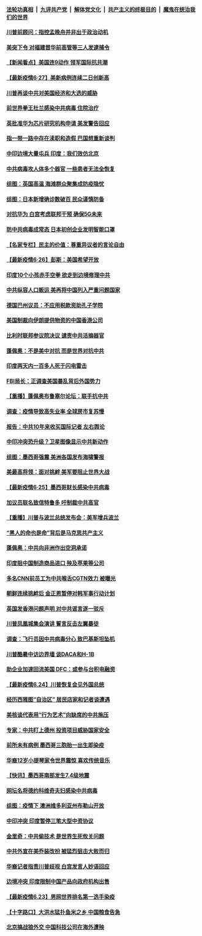 ####  [法轮功真相](../../../../basic/blob/master/README.md?t=06280831) &nbsp;|&nbsp; [九评共产党](../../../../9ping.md/blob/master/README.md?t=06280831) &nbsp;|&nbsp; [解体党文化](../../../../jtdwh.md/blob/master/README.md?t=06280831)  &nbsp;|&nbsp; [共产主义的终极目的](../../../../gczydzjmd.md/blob/master/README.md?t=06280831) &nbsp;|&nbsp; [魔鬼在统治我们的世界](../../../../mgztzwmdsj.md/blob/master/README.md?t=06280831) 

#### [川普前顾问：指控孟晚舟并非出于政治动机](../pages/nsc418/n12216532.md?t=06280831) 

#### [美突下令 对福建晋华前高管等三人发逮捕令](../pages/nsc418/n12216296.md?t=06280831) 

#### [【新闻看点】美国连9动作 领军国际抗共潮](../pages/nsc418/n12215121.md?t=06280831) 

#### [【最新疫情6·27】美新病例连续二日创新高](../pages/nsc418/n12215389.md?t=06280831) 

#### [川普再谈中共对美国经济和大选的威胁](../pages/nsc418/n12214917.md?t=06280831) 

#### [前世界拳王杜兰感染中共病毒 住院治疗](../pages/nsc418/n12214771.md?t=06280831) 

#### [英批准华为芯片研究机构申请 美发警告回应](../pages/nsc418/n12214643.md?t=06280831) 

#### [指一带一路中存在渎职和造假 巴国想重新谈判](../pages/nsc418/n12214599.md?t=06280831) 

#### [中印边境大量屯兵 印度：我们效仿北京](../pages/nsc418/n12214491.md?t=06280831) 

#### [中共病毒攻人体多个器官 一些患者无法全恢复](../pages/nsc418/n12214393.md?t=06280831) 

#### [组图：英国高温 海滩群众聚集成防疫隐忧](../pages/nsc418/n12213831.md?t=06280831) 

#### [组图：日本新增确诊数破百 民众谨慎防备](../pages/nsc418/n12214024.md?t=06280831) 

#### [对抗华为 白宫考虑联邦干预 确保5G未来](../pages/nsc418/n12214112.md?t=06280831) 

#### [防中共病毒成常态 日本初创企业发明智能口罩](../pages/nsc418/n12214107.md?t=06280831) 

#### [【名家专栏】民主的价值：尊重异议者的言论自由](../pages/nsc418/n12204163.md?t=06280831) 

#### [【最新疫情6·26】彭斯：美国希望开放](../pages/nsc418/n12213008.md?t=06280831) 

#### [印度10个小孩赤手空拳 欲走到边境修理中共](../pages/nsc418/n12213595.md?t=06280831) 

#### [中共纵容人口贩运 美再将中国列入严重问题国家](../pages/nsc418/n12213491.md?t=06280831) 

#### [德国巴州议员：不应用税款资助孔子学院](../pages/nsc418/n12213025.md?t=06280831) 

#### [美国制裁向伊朗提供物资的中国香港公司](../pages/nsc418/n12212790.md?t=06280831) 

#### [比利时联邦参议院决议 谴责中共活摘器官](../pages/nsc418/n12212777.md?t=06280831) 

#### [蓬佩奥：不是美中对抗 而是世界对抗中共](../pages/nsc418/n12212375.md?t=06280831) 

#### [印度两天内一百多人死于闪电雷击](../pages/nsc418/n12212509.md?t=06280831) 

#### [FBI局长：正调查美国暴乱背后外国势力](../pages/nsc418/n12212191.md?t=06280831) 

#### [【重播】蓬佩奥布鲁塞尔论坛：联手抗中共](../pages/nsc418/n12211937.md?t=06280831) 

#### [调查：疫情导致高失业率 全球房市复苏慢](../pages/nsc418/n12211645.md?t=06280831) 

#### [报告：中共10年来收买国际记者 左右舆论](../pages/nsc418/n12211954.md?t=06280831) 

#### [中印冲突恐升级？卫星图像显示中共新动作](../pages/nsc418/n12211793.md?t=06280831) 

#### [组图：墨西哥强震 美洲各国发布海啸警报](../pages/nsc418/n12208966.md?t=06280831) 

#### [美最高将领：面对挑衅 美军要阻止世界大战](../pages/nsc418/n12211458.md?t=06280831) 

#### [【最新疫情6·25】墨西哥财长感染中共病毒](../pages/nsc418/n12210649.md?t=06280831) 

#### [加议员联名致信特鲁多 吁制裁中共高官](../pages/nsc418/n12211291.md?t=06280831) 

#### [【重播】川普与波兰总统发布会：美军增兵波兰](../pages/nsc418/n12209733.md?t=06280831) 

#### [“黑人的命也是命”背后是马克思共产主义](../pages/nsc418/n12210133.md?t=06280831) 

#### [蓬佩奥：中共向非洲作出空洞承诺](../pages/nsc418/n12210177.md?t=06280831) 

#### [印度阻中国制造商品进口 殃及苹果等公司](../pages/nsc418/n12210101.md?t=06280831) 

#### [多名CNN前员工为中共喉舌CGTN效力 被曝光](../pages/nsc418/n12209805.md?t=06280831) 

#### [朝鲜连续挑衅后 金正恩暂停对韩军事行动计划](../pages/nsc418/n12209751.md?t=06280831) 

#### [英国发香港问题声明 对中共谣言逐一驳斥](../pages/nsc418/n12209623.md?t=06280831) 

#### [川普凤凰城集会演讲 誓言反击左翼暴徒](../pages/nsc418/n12209582.md?t=06280831) 

#### [调查：飞行员因中共病毒分心 致巴基斯坦坠机](../pages/nsc418/n12209346.md?t=06280831) 

#### [川普酷暑中访边界墙 谈DACA和H-1B](../pages/nsc418/n12209551.md?t=06280831) 

#### [助企业加速回流美国 DFC：或参与台积电融资](../pages/nsc418/n12209064.md?t=06280831) 

#### [【最新疫情6.24】川普恢复会见外国总统](../pages/nsc418/n12207866.md?t=06280831) 

#### [经历西雅图“自治区” 居民店家和记者谈遭遇](../pages/nsc418/n12208062.md?t=06280831) 

#### [美核谈代表用“行为艺术”向缺席的中共施压](../pages/nsc418/n12207347.md?t=06280831) 

#### [专家：中共盯上德州 投资项目威胁国家安全](../pages/nsc418/n12207441.md?t=06280831) 

#### [前所未有病例 墨西哥三胞胎一出生即染疫](../pages/nsc418/n12207459.md?t=06280831) 

#### [华裔12岁小提琴家令世界震惊 喜欢传统音乐](../pages/nsc418/n12207095.md?t=06280831) 

#### [【快讯】墨西哥南部发生7.4级地震](../pages/nsc418/n12207367.md?t=06280831) 

#### [网坛名将德约科维奇夫妇感染中共病毒](../pages/nsc418/n12207201.md?t=06280831) 

#### [组图：疫情下 澳洲维多利亚州布勒山开放](../pages/nsc418/n12206541.md?t=06280831) 

#### [中印冲突 印度暂停三笔大型中资协议](../pages/nsc418/n12207208.md?t=06280831) 

#### [金里奇：中共偷技术 是世界生死攸关问题](../pages/nsc418/n12207082.md?t=06280831) 

#### [中共外宣在美乔装改扮 被猛烈狙击大败而归](../pages/nsc418/n12207048.md?t=06280831) 

#### [华裔记者指责川普歧视 白宫发言人妙语回应](../pages/nsc418/n12206915.md?t=06280831) 

#### [边境冲突 印度限制中国产品向政府机构出售](../pages/nsc418/n12206708.md?t=06280831) 

#### [【最新疫情6.23】男网世界排名第一选手染疫](../pages/nsc418/n12205436.md?t=06280831) 

#### [【十字路口】大洪水猛扑鱼米之乡 中国粮食告急](../pages/nsc418/n12205567.md?t=06280831) 

#### [北京搞战狼外交 中国科技公司在海外遭殃](../pages/nsc418/n12204846.md?t=06280831) 

